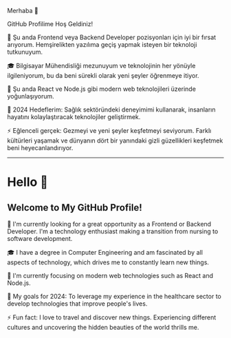  Merhaba 👋

 GitHub Profilime Hoş Geldiniz!

🔭 Şu anda Frontend veya Backend Developer pozisyonları için iyi bir fırsat arıyorum. Hemşirelikten yazılıma geçiş yapmak isteyen bir teknoloji tutkunuyum.

🎓 Bilgisayar Mühendisliği mezunuyum ve teknolojinin her yönüyle ilgileniyorum, bu da beni sürekli olarak yeni şeyler öğrenmeye itiyor.

🌱 Şu anda React ve Node.js gibi modern web teknolojileri üzerinde yoğunlaşıyorum.

🥅 2024 Hedeflerim: Sağlık sektöründeki deneyimimi kullanarak, insanların hayatını kolaylaştıracak teknolojiler geliştirmek.

⚡ Eğlenceli gerçek: Gezmeyi ve yeni şeyler keşfetmeyi seviyorum. Farklı kültürleri yaşamak ve dünyanın dört bir yanındaki gizli güzellikleri keşfetmek beni heyecanlandırıyor.

---

# Hello 👋

## Welcome to My GitHub Profile!

🔭 I'm currently looking for a great opportunity as a Frontend or Backend Developer. I'm a technology enthusiast making a transition from nursing to software development.

🎓 I have a degree in Computer Engineering and am fascinated by all aspects of technology, which drives me to constantly learn new things.

🌱 I'm currently focusing on modern web technologies such as React and Node.js.

🥅 My goals for 2024: To leverage my experience in the healthcare sector to develop technologies that improve people's lives.

⚡ Fun fact: I love to travel and discover new things. Experiencing different cultures and uncovering the hidden beauties of the world thrills me.
